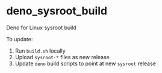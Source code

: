 # deno_sysroot_build
Deno for Linux sysroot build

To update:

 1. Run `build.sh` locally
 2. Upload `sysroot-*` files as new release
 3. Update `deno` build scripts to point at new `sysroot` release
